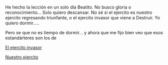 He hecho la lección en un solo día Beatito. No busco gloria o reconocimiento... Solo quiero descansar.
No sé si el ejercito es nuestro ejercito regresando triunfante, o el ejercito invasor que viene a Destruir.
Yo quiero dormir.....

Pero se que no es tiempo de dormir... y ahora que me fijo bien veo que esos estandárteres son los de 

[El ejercito invasor](ejercito/invasor.md)

[Nuestro ejercito](ejercito/nuestro.md)
